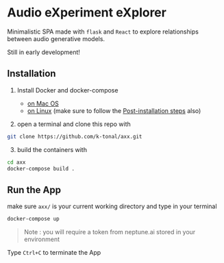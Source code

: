 # Audio eXperiment eXplorer

Minimalistic SPA made with `flask` and `React` to explore relationships between audio generative models.

Still in early development!

## Installation

1. Install Docker and docker-compose
    - [on Mac OS](https://docs.docker.com/docker-for-mac/install/)
    - [on Linux](https://docs.docker.com/engine/install/ubuntu/) (make sure to follow the [Post-installation steps](https://docs.docker.com/engine/install/linux-postinstall/) also)

2. open a terminal and clone this repo with

```bash
git clone https://github.com/k-tonal/axx.git
```

3. build the containers with

```bash
cd axx
docker-compose build .
```

## Run the App

make sure `axx/` is your current working directory and type in your terminal

```bash
docker-compose up
```

> Note : you will require a token from neptune.ai stored in your environment

Type `Ctrl+C` to terminate the App
